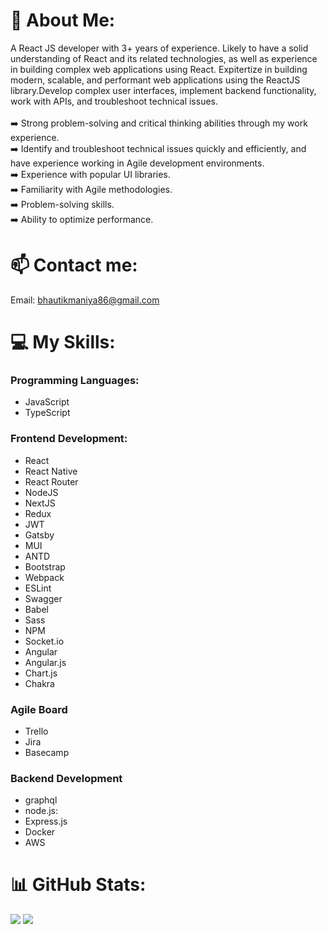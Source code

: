 # 💫 About Me:
A React JS developer with 3+ years of experience. Likely to have a solid understanding of React and its related technologies, as well as experience in building complex web applications using React. Expitertize in building modern, scalable, and performant web applications using the ReactJS library.Develop complex user interfaces, implement backend functionality, work with APIs, and troubleshoot technical issues.<br><br>➡️  Strong problem-solving and critical thinking abilities through my work experience.<br>➡️  Identify and troubleshoot technical issues quickly and efficiently, and have experience working in Agile development environments.<br>➡️ Experience with popular UI libraries.<br>➡️ Familiarity with Agile methodologies.<br>➡️ Problem-solving skills.<br>➡️ Ability to optimize performance.


# 📫 Contact me:
Email: bhautikmaniya86@gmail.com

# 💻 My Skills:

### Programming Languages:

- JavaScript <br>
- TypeScript

### Frontend Development:

- React <br>
- React Native <br>
- React Router <br>
- NodeJS <br>
- NextJS <br>
- Redux <br>
- JWT <br>
- Gatsby <br>
- MUI <br>
- ANTD <br>
- Bootstrap <br>
- Webpack <br>
- ESLint <br>
- Swagger <br>
- Babel <br>
- Sass <br>
- NPM <br>
- Socket.io <br>
- Angular <br>
- Angular.js <br>
- Chart.js <br>
- Chakra <br> 

### Agile Board

- Trello <br>
- Jira <br>
- Basecamp 

### Backend Development

- graphql <br>
- node.js: <br>
- Express.js <br>
- Docker <br>
- AWS

# 📊 GitHub Stats:
![](https://github-readme-stats.vercel.app/api?username=bhautikmaniya86&theme=dark&hide_border=false&include_all_commits=false&count_private=false)
![](https://github-readme-streak-stats.herokuapp.com/?user=bhautikmaniya86&theme=dark&hide_border=false)<br/>
